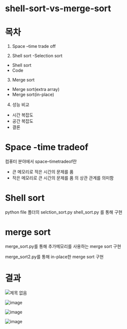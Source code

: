 # shell-sort-vs-merge-sort

# 목차

1. Space –time trade off

2. Shell sort
-Selection sort
- Shell sort
- Code

3. Merge sort
- Merge sort(extra array)
- Merge sort(in-place)


4. 성능 비교
- 시간 복잡도
- 공간 복잡도
- 결론

# Space -time tradeof

컴퓨터 분야에서 space–timetradeof란
-	큰 메모리로 적은 시간의 문제를 품
-	작은 메모리로 큰 시간의 문제를 품  의 상관 관계를 의미함

# Shell sort

python file 폴더의 
selction_sort.py  shell_sort.py 를 통해 구현

# merge sort

 merge_sort.py를 통해 추가메모리를 사용하는 merge sort 구현
 
 merge_sort2.py를 통해 in-place한 merge sort 구현
 
 # 결과
 ![제목 없음](https://user-images.githubusercontent.com/86222639/146517415-77646226-e6cc-4abc-8fde-86f4ffeae28b.png)

![image](https://user-images.githubusercontent.com/86222639/146517493-6e7e65f2-10fa-41f2-aaaa-ccb379614120.png)

![image](https://user-images.githubusercontent.com/86222639/146517528-d57af9a3-690f-4bce-958b-64078d0bbf6e.png)

![image](https://user-images.githubusercontent.com/86222639/146517549-11d7d08f-ac4a-46de-8254-c598bb7523fe.png)

